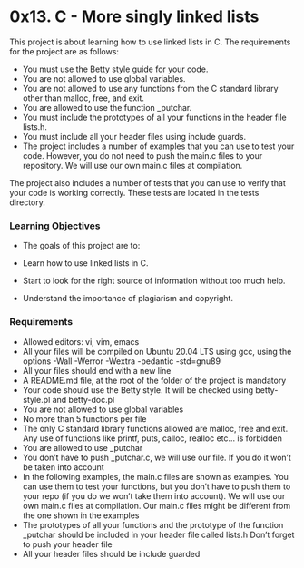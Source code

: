 # 0x13. C - More singly linked lists
This project is about learning how to use linked lists in C. The requirements for the project are as follows:
 
- You must use the Betty style guide for your code.
- You are not allowed to use global variables.
- You are not allowed to use any functions from the C standard library other than malloc, free, and exit.
- You are allowed to use the function _putchar.
- You must include the prototypes of all your functions in the header file lists.h.
- You must include all your header files using include guards.
- The project includes a number of examples that you can use to test your code. However, you do not need to push the main.c files to your repository. We will use our own main.c files at compilation.

The project also includes a number of tests that you can use to verify that your code is working correctly. These tests are located in the tests directory.

### Learning Objectives
- The goals of this project are to:

- Learn how to use linked lists in C.
- Start to look for the right source of information without too much help.
- Understand the importance of plagiarism and copyright.
### Requirements
- Allowed editors: vi, vim, emacs
- All your files will be compiled on Ubuntu 20.04 LTS using gcc, using the options -Wall -Werror -Wextra -pedantic -std=gnu89
- All your files should end with a new line
- A README.md file, at the root of the folder of the project is mandatory
- Your code should use the Betty style. It will be checked using betty-style.pl and betty-doc.pl
- You are not allowed to use global variables
- No more than 5 functions per file
- The only C standard library functions allowed are malloc, free and exit. Any use of functions like printf, puts, calloc, realloc etc… is forbidden
- You are allowed to use _putchar
- You don’t have to push _putchar.c, we will use our file. If you do it won’t be taken into account
- In the following examples, the main.c files are shown as examples. You can use them to test your functions, but you don’t have to push them to your repo (if you do we won’t take them into account). We will use our own main.c files at compilation. Our main.c files might be different from the one shown in the examples
- The prototypes of all your functions and the prototype of the function _putchar should be included in your header file called lists.h
Don’t forget to push your header file
- All your header files should be include guarded
